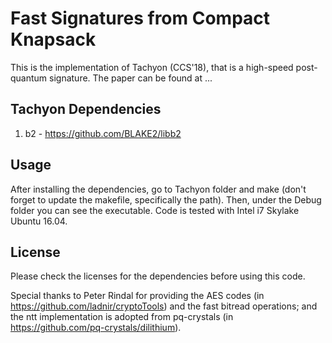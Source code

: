 # Fast Signatures from Compact Knapsack

This is the implementation of Tachyon (CCS'18), that is a high-speed post-quantum signature. The paper can be found at ...

## Tachyon Dependencies

1. b2 - https://github.com/BLAKE2/libb2

## Usage

After installing the dependencies, go to Tachyon folder and make (don't forget to update the makefile, specifically the path). Then, under the Debug folder you can see the executable. Code is tested with Intel i7 Skylake Ubuntu 16.04.

## License

Please check the licenses for the dependencies before using this code.

Special thanks to Peter Rindal for providing the AES codes (in https://github.com/ladnir/cryptoTools) and the fast bitread operations; and the ntt implementation is adopted from pq-crystals (in https://github.com/pq-crystals/dilithium).



